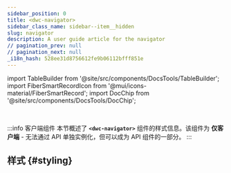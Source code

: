 ```yaml
---
sidebar_position: 0
title: <dwc-navigator>
sidebar_class_name: sidebar--item__hidden
slug: navigator
description: A user guide article for the navigator
// pagination_prev: null
// pagination_next: null
_i18n_hash: 528ee31d8756612fe9b06112bfff851e
---
```

import TableBuilder from '@site/src/components/DocsTools/TableBuilder';
import FiberSmartRecordIcon from '@mui/icons-material/FiberSmartRecord';
import DocChip from '@site/src/components/DocsTools/DocChip';

<DocChip chip='shadow' />

<br />

:::info 客户端组件
本节概述了 **`<dwc-navigator>`** 组件的样式信息。该组件为 **仅客户端** - 无法通过 API 单独实例化，但可以成为 API 组件的一部分。
:::

## 样式 {#styling}

<TableBuilder name="dwc-navigator" clientComponent />
